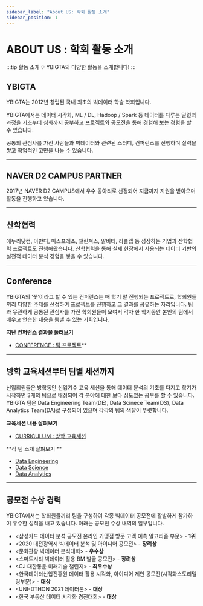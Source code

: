 ```yaml
---
sidebar_label: "About US: 학회 활동 소개"
sidebar_position: 1
---
```


# ABOUT US : 학회 활동 소개

:::tip 활동 소개
💡 YBIGTA의 다양한 활동을 소개합니다!
:::

## YBIGTA

YBIGTA는 2012년 창립된 국내 최초의 빅데이터 학술 학회입니다.

YBIGTA에서는 데이터 시각화, ML / DL, Hadoop / Spark 등 데이터를 다루는 일련의 과정을 기초부터 심화까지 공부하고 프로젝트와 공모전을 통해 경험해 보는 경험을 할 수 있습니다.

공통의 관심사를 가진 사람들과 빅데이터와 관련된 스터디, 컨퍼런스를 진행하며 실력을 쌓고 학업적인 고민을 나눌 수 있습니다.

---

## NAVER D2 CAMPUS PARTNER

2017년 NAVER D2 CAMPUS에서 우수 동아리로 선정되어 지금까지 지원을 받아오며 활동을 진행하고 있습니다.

---

## 산학협력

에누리닷컴, 아만다, 매스프레소, 챌린져스, 알비티, 라플랩 등 성장하는 기업과 산학협력 프로젝트도 진행해왔습니다. 산학협력을 통해 실제 현장에서 사용되는 데이터 기반의 실전적 데이터 분석 경험을 쌓을 수 있습니다.

---

## Conference

YBIGTA의 ‘꽃’이라고 할 수 있는 컨퍼런스는 매 학기 말 진행되는 프로젝트로, 학회원들끼리 다양한 주제를 선정하여 프로젝트를 진행하고 그 결과를 공유하는 자리입니다. 팀과 무관하게 공통된 관심사를 가진 학회원들이 모여서 각자 한 학기동안 본인의 팀에서 배우고 연습한 내용을 뽐낼 수 있는 기회입니다.

**지난 컨퍼런스 결과물 둘러보기**

- [CONFERENCE : 팀 프로젝트](https://www.notion.so/CONFERENCE-251c8a4ace824282bff3dca58fbfdcdf)\*\*

---

## 방학 교육세션부터 팀별 세션까지

신입회원들은 방학동안 신입기수 교육 세션을 통해 데이터 분석의 기초를 다지고 학기가 시작하면 3개의 팀으로 배정되어 각 분야에 대한 보다 심도있는 공부를 할 수 있습니다. YBIGTA 팀은 Data Engineering Team(DE), Data Scinece Team(DS), Data Analytics Team(DA)로 구성되어 있으며 각각의 팀의 색깔이 뚜렷합니다.

**교육세션 내용 살펴보기**

- [CURRICULUM : 방학 교육세션](https://www.notion.so/CURRICULUM-673db87955f741f98322ebc48469b9a8)

**각 팀 소개 살펴보기 **

- [Data Engineering](https://www.notion.so/Data-Engineering-8f409b5a6e864304b131a3704cfb6b75)
- [Data Science](https://www.notion.so/Data-Science-378f3007a69f4021ae50f77b5d9597c3)
- [Data Analytics](https://www.notion.so/Data-Analytics-fe170ae85e5441d4bd7ef73f1cee0ab3)

---

## 공모전 수상 경력

YBIGTA에서는 학회원들끼리 팀을 구성하여 각종 빅데이터 공모전에 활발하게 참가하여 우수한 성적을 내고 있습니다. 아래는 공모전 수상 내역의 일부입니다.

- &lt;삼성카드 데이터 분석 공모전 온라인 가맹점 방문 고객 예측 알고리즘 부문&gt; - **1위**
- &lt;2020 대전광역시 빅데이터 분석 및 아이디어 공모전&gt; - **장려상**
- &lt;문화관광 빅데이터 분석대회&gt; - **우수상**
- &lt;스마트시티 빅데이터 활용 BM 발굴 공모전&gt; - **장려상**
- &lt;CJ 대한통운 미래기술 챌린지&gt; - **최우수상**
- &lt;한국데이터산업진흥원 데이터 활용 시각화, 아이디어 제안 공모전(시각화스토리텔링부문)&gt; - **대상**
- &lt;UNI-DTHON 2021 데이터톤&gt; - **대상**
- &lt;한국 부동산 데이터 시각화 경진대회&gt; - **대상**
